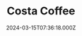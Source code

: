 ---
date: 2024-03-15T07:36:18.000Z
title: Costa Coffee
latitude: 52.03857870104306
longitude: 0.730118486106803
category: checkin
---